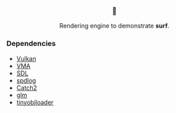 <h3 align="center">🌊</h3>
<p align="center">Rendering engine to demonstrate <b>surf</b>.</p>

### Dependencies
* [Vulkan](https://www.vulkan.org/)
* [VMA](https://gpuopen.com/vulkan-memory-allocator/)
* [SDL](https://www.libsdl.org/)
* [spdlog](https://github.com/gabime/spdlog)
* [Catch2](https://github.com/catchorg/Catch2)
* [glm](https://github.com/g-truc/glm)
* [tinyobjloader](https://github.com/tinyobjloader/tinyobjloader.git)
